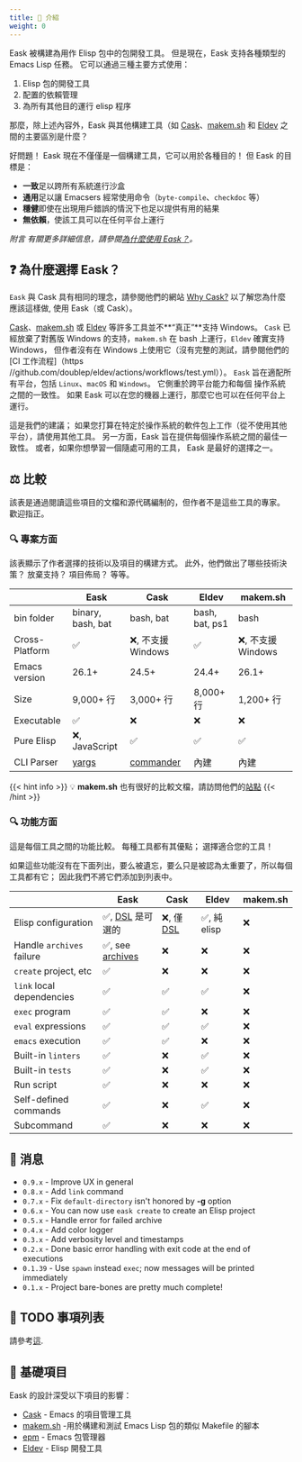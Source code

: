 ```yaml
---
title: 🚪 介紹
weight: 0
---
```


Eask 被構建為用作 Elisp 包中的包開發工具。 但是現在，Eask 支持各種類型的 Emacs Lisp 任務。
它可以通過三種主要方式使用：

1. Elisp 包的開發工具
2. 配置的依賴管理
3. 為所有其他目的運行 elisp 程序

那麼，除上述內容外，Eask 與其他構建工具（如 [Cask][]、[makem.sh][] 和 [Eldev][] 之間的主要區別是什麼？

好問題！ Eask 現在不僅僅是一個構建工具，它可以用於各種目的！ 但 Eask 的目標是：

- **一致**足以跨所有系統進行沙盒
- **通用**足以讓 Emacsers 經常使用命令（`byte-compile`、`checkdoc` 等）
- **穩健**即使在出現用戶錯誤的情況下也足以提供有用的結果
- **無依賴**，使該工具可以在任何平台上運行

*附言 有關更多詳細信息，請參閱[為什麼使用 Eask？](https://emacs-eask.github.io/#-why-eask)。*

## ❓ 為什麼選擇 Eask？

`Eask` 與 Cask 具有相同的理念，請參閱他們的網站 [Why Cask?](https://cask.readthedocs.io/en/latest/guide/introduction.html#introduction-why-cask)
以了解您為什麼應該這樣做, 使用 Eask（或 Cask）。

[Cask][]、[makem.sh][] 或 [Eldev][] 等許多工具並不**“真正”**支持 Windows。 `Cask`
已經放棄了對舊版 Windows 的支持，`makem.sh` 在 bash 上運行，`Eldev` 確實支持 Windows，
但作者沒有在 Windows 上使用它（沒有完整的測試，請參閱他們的
[CI 工作流程]（https //github.com/doublep/eldev/actions/workflows/test.yml））。
`Eask` 旨在適配所有平台，包括 `Linux`、`macOS` 和 `Windows`。 它側重於跨平台能力和每個
操作系統之間的一致性。 如果 Eask 可以在您的機器上運行，那麼它也可以在任何平台上運行。

這是我們的建議； 如果您打算在特定於操作系統的軟件包上工作（從不使用其他平台），請使用其他工具。
另一方面，Eask 旨在提供每個操作系統之間的最佳一致性。 或者，如果你想學習一個隨處可用的工具，
Eask 是最好的選擇之一。

## ⚖️ 比較

該表是通過閱讀這些項目的文檔和源代碼編制的，但作者不是這些工具的專家。 歡迎指正。

### 🔍 專案方面

該表顯示了作者選擇的技術以及項目的構建方式。 此外，他們做出了哪些技術決策？ 放棄支持？ 項目佈局？ 等等。

|                | Eask              | Cask               | Eldev          | makem.sh           |
|----------------|-------------------|--------------------|----------------|--------------------|
| bin folder     | binary, bash, bat | bash, bat          | bash, bat, ps1 | bash               |
| Cross-Platform | ✅                | ❌, 不支援 Windows | ✅             | ❌, 不支援 Windows |
| Emacs version  | 26.1+             | 24.5+              | 24.4+          | 26.1+              |
| Size           | 9,000+ 行         | 3,000+ 行          | 8,000+ 行      | 1,200+ 行          |
| Executable     | ✅                | ❌                 | ❌             | ❌                 |
| Pure Elisp     | ❌, JavaScript    | ✅                 | ✅             | ✅                 |
| CLI Parser     | [yargs][]         | [commander][]      | 內建           | 內建               |

{{< hint info >}}
💡 **makem.sh** 也有很好的比較文檔，請訪問他們的[站點](https://github.com/alphapapa/makem.sh#comparisons)
{{< /hint >}}

### 🔍 功能方面

這是每個工具之間的功能比較。 每種工具都有其優點； 選擇適合您的工具！

如果這些功能沒有在下面列出，要么被遺忘，要么只是被認為太重要了，所以每個工具都有它； 因此我們不將它們添加到列表中。

|                           | Eask                                    | Cask                   | Eldev        | makem.sh |
|---------------------------|-----------------------------------------|------------------------|--------------|----------|
| Elisp configuration       | ✅, [DSL][DSL-Eask] 是可選的            | ❌, 僅 [DSL][DSL-Cask] | ✅, 純 elisp | ❌       |
| Handle `archives` failure | ✅, see [archives][emacs-eask/archives] | ❌                     | ❌           | ❌       |
| `create` project, etc     | ✅                                      | ❌                     | ❌           | ❌       |
| `link` local dependencies | ✅                                      | ✅                     | ✅           | ❌       |
| `exec` program            | ✅                                      | ✅                     | ❌           | ❌       |
| `eval` expressions        | ✅                                      | ✅                     | ✅           | ❌       |
| `emacs` execution         | ✅                                      | ✅                     | ❌           | ❌       |
| Built-in `linters`        | ✅                                      | ❌                     | ✅           | ❌       |
| Built-in `tests`          | ✅                                      | ❌                     | ✅           | ❌       |
| Run script                | ✅                                      | ❌                     | ❌           | ❌       |
| Self-defined commands     | ✅                                      | ❌                     | ✅           | ❌       |
| Subcommand                | ✅                                      | ❌                     | ❌           | ❌       |

## 📰 消息

- `0.9.x` - Improve UX in general
- `0.8.x` - Add `link` command
- `0.7.x` - Fix `default-directory` isn't honored by **-g** option
- `0.6.x` - You can now use `eask create` to create an Elisp project
- `0.5.x` - Handle error for failed archive
- `0.4.x` - Add color logger
- `0.3.x` - Add verbosity level and timestamps
- `0.2.x` - Done basic error handling with exit code at the end of executions
- `0.1.39` - Use `spawn` instead `exec`; now messages will be printed immediately
- `0.1.x` - Project bare-bones are pretty much complete!

## 📝 TODO 事項列表

請參考[這](https://emacs-eask.github.io/Getting-Started/Introduction/#-todo-list).

## 📂 基礎項目

Eask 的設計深受以下項目的影響：

* [Cask][] - Emacs 的項目管理工具
* [makem.sh][] -用於構建和測試 Emacs Lisp 包的類似 Makefile 的腳本
* [epm](https://github.com/xuchunyang/epm) - Emacs 包管理器
* [Eldev][] - Elisp 開發工具


<!-- Links -->

[emacs-eask/archives]: https://github.com/emacs-eask/archives
[Cask]: https://github.com/cask/cask
[makem.sh]: https://github.com/alphapapa/makem.sh
[Eldev]: https://github.com/doublep/eldev

[yargs]: https://github.com/yargs/yargs
[commander]: https://github.com/rejeep/commander.el

[DSL-Eask]: https://emacs-eask.github.io/DSL/
[DSL-Cask]: https://cask.readthedocs.io/en/latest/guide/dsl.html
